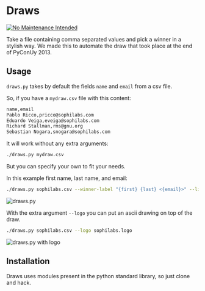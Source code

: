 # Draws

[![No Maintenance Intended](http://unmaintained.tech/badge.svg)](http://unmaintained.tech/)

Take a file containing comma separated values and pick a winner in a stylish way.
We made this to automate the draw that took place at the end of PyConUy 2013.

## Usage

``draws.py`` takes by default the fields `name` and `email` from a csv file.

So, if you have a `mydraw.csv` file with this content:

```bash
name,email
Pablo Ricco,pricco@sophilabs.com
Eduardo Veiga,eveiga@sophilabs.com
Richard Stallman,rms@gnu.org
Sebastian Nogara,snogara@sophilabs.com
```

It will work without any extra arguments:
```bash
./draws.py mydraw.csv
```

But you can specify your own to fit your needs.

In this example first name, last name, and email:
```bash
./draws.py sophilabs.csv --winner-label "{first} {last} <{email}>" --list-label "{first} {last}"
```
![draws.py](http://media.site.sophilabs.com/experiments/images/draws-no-logo.png "draws.py")


With the extra argument ``--logo`` you can put an ascii drawing on top of the draw.

```bash
./draws.py sophilabs.csv --logo sophilabs.logo
```

![draws.py with logo](http://media.site.sophilabs.com/experiments/images/draws-with-logo.png "draws.py with logo")

## Installation
Draws uses modules present in the python standard library, so just clone and hack.
